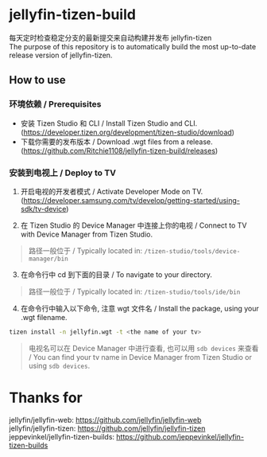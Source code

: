 # jellyfin-tizen-build
每天定时检查稳定分支的最新提交来自动构建并发布 jellyfin-tizen  
The purpose of this repository is to automatically build the most up-to-date release version of jellyfin-tizen.

## How to use
### 环境依赖 / Prerequisites
- 安装  Tizen Studio 和 CLI / Install Tizen Studio and CLI.   
(https://developer.tizen.org/development/tizen-studio/download)
- 下载你需要的发布版本 / Download .wgt files from a release.   
(https://github.com/Ritchie1108/jellyfin-tizen-build/releases)

### 安装到电视上 / Deploy to TV
1. 开启电视的开发者模式 / Activate Developer Mode on TV.   
(https://developer.samsung.com/tv/develop/getting-started/using-sdk/tv-device)

2. 在 Tizen Studio 的 Device Manager 中连接上你的电视 / Connect to TV with Device Manager from Tizen Studio. 
> 路径一般位于 / Typically located in: `/tizen-studio/tools/device-manager/bin`

3. 在命令行中 cd 到下面的目录 / To navigate to your directory.
> 路径一般位于 / Typically located in: `/tizen-studio/tools/ide/bin`

4. 在命令行中输入以下命令, 注意 wgt 文件名 / Install the package, using your .wgt filename.
```bash
tizen install -n jellyfin.wgt -t <the name of your tv>
```
> 电视名可以在 Device Manager 中进行查看, 也可以用 `sdb devices` 来查看 /  You can find your tv name in Device Manager from Tizen Studio or using `sdb devices`.  

# Thanks for
jellyfin/jellyfin-web: https://github.com/jellyfin/jellyfin-web  
jellyfin/jellyfin-tizen: https://github.com/jellyfin/jellyfin-tizen  
jeppevinkel/jellyfin-tizen-builds: https://github.com/jeppevinkel/jellyfin-tizen-builds
